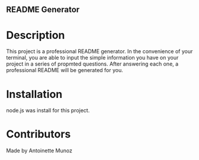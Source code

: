 ## README Generator

# Description
This project is a professional README generator. In the convenience of your terminal, you are able to input the simple information you have on your project in a series of propmted questions. After answering each one, a professional README will be generated for you.

# Installation
node.js was install for this project.

# Contributors
Made by Antoinette Munoz
